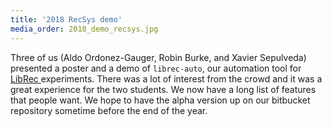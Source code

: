 ```yaml
---
title: '2018 RecSys demo'
media_order: 2018_demo_recsys.jpg
---
```


Three of us (Aldo Ordonez-Gauger, Robin Burke, and Xavier Sepulveda) presented a poster and a demo of `librec-auto`, our automation tool for [LibRec ](http://www.librec.net/)experiments. There was a lot of interest from the crowd and it was a great experience for the two students. We now have a long list of features that people want. We hope to have the alpha version up on our bitbucket repository sometime before the end of the year. 
